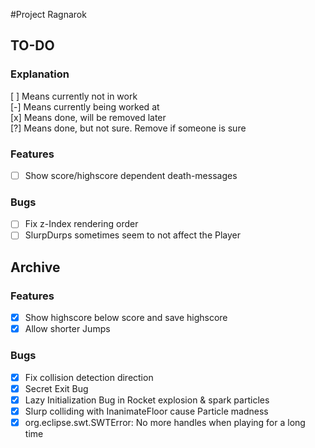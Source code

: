 #Project Ragnarok


## TO-DO

### Explanation
[ ] Means currently not in work  
[-] Means currently being worked at  
[x] Means done, will be removed later  
[?] Means done, but not sure. Remove if someone is sure  

### Features
- [ ] Show score/highscore dependent death-messages

### Bugs
- [ ] Fix z-Index rendering order
- [ ] SlurpDurps sometimes seem to not affect the Player

## Archive

### Features
- [x] Show highscore below score and save highscore
- [x] Allow shorter Jumps

### Bugs
- [x] Fix collision detection direction
- [x] Secret Exit Bug
- [x] Lazy Initialization Bug in Rocket explosion & spark particles
- [x] Slurp colliding with InanimateFloor cause Particle madness
- [x] org.eclipse.swt.SWTError: No more handles when playing for a long time
